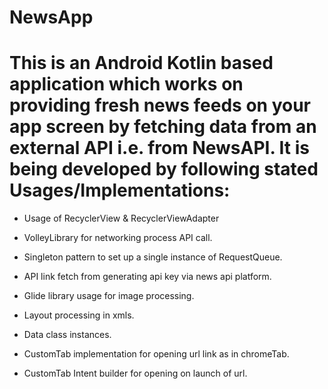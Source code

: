# NewsApp
# This is an Android Kotlin based application which works on providing fresh news feeds on your app screen by fetching data from an external API i.e. from NewsAPI. It is being developed by following stated Usages/Implementations:
- Usage of RecyclerView & RecyclerViewAdapter
 
- VolleyLibrary for networking process API call.
 
- Singleton pattern to set up a single instance of RequestQueue.
 
- API link fetch from generating api key via news api platform.
 
- Glide library usage for image processing.
 
- Layout processing in xmls.
 
- Data class instances.
 
- CustomTab implementation for opening url link as in chromeTab.
 
- CustomTab Intent builder for opening on launch of url.
 
